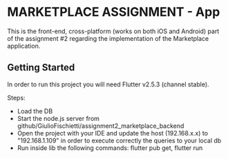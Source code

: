 # MARKETPLACE ASSIGNMENT - App

This is the front-end, cross-platform (works on both iOS and Android) part of the assignment #2 regarding the implementation of the Marketplace application.


## Getting Started

In order to run this project you will need Flutter v2.5.3 (channel stable). 

Steps:
- Load the DB
- Start the node.js server from github/GiulioFischietti/assignment2_marketplace_backend
- Open the project with your IDE and update the host (192.168.x.x) to "192.168.1.109" in order to execute correctly the queries to your local db
- Run inside lib the following commands: flutter pub get, flutter run
